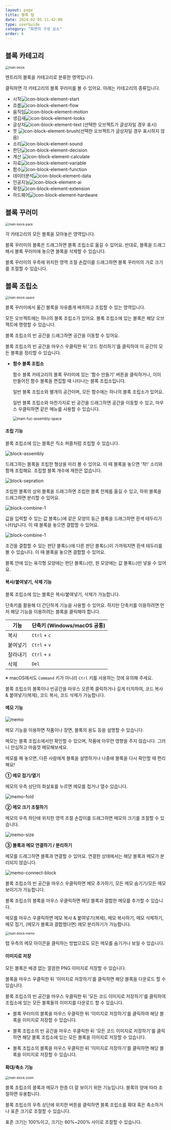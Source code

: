 ```yaml
---
layout: page
title: 블록 탭
date: 2024-02-05 11:42:00
type: userGuide
category: "화면의 구성 요소"
order: 6
---
```


## 블록 카테고리

<img src="images/tab/block-category.png" alt="main-block" style="zoom:67%;" />



엔트리의 블록을 카테고리로 분류한 영역입니다.

클릭하면 각 카테고리의 블록 꾸러미를 볼 수 있어요. 아래는 카테고리의 종류입니다.

+ 시작![icon-block-element-start](images/icon/icon-block-element-start.png)
+ 흐름![icon-block-element-flow](images/icon/icon-block-element-flow.png)
+ 움직임![icon-block-element-motion](images/icon/icon-block-element-motion.png)
+ 생김새![icon-block-element-looks](images/icon/icon-block-element-looks.png)
+ 글상자![icon-block-element-text](images/icon/icon-block-element-text.png) (선택한 오브젝트가 글상자일 경우 표시)
+ 붓 ![icon-block-element-brush](images/icon/icon-block-element-brush.png)(선택한 오브젝트가 글상자일 경우 표시하지 않음)
+ 소리![icon-block-element-sound](images/icon/icon-block-element-sound.png)
+ 판단![icon-block-element-decision](images/icon/icon-block-element-decision.png)
+ 계산 ![icon-block-element-calculate](images/icon/icon-block-element-calculate.png)
+ 자료![icon-block-element-variable](images/icon/icon-block-element-variable.png)
+ 함수![icon-block-element-function](images/icon/icon-block-element-function.png)
+ 데이터분석![icon-block-element-data](images/icon/icon-block-element-data.png)
+ 인공지능![icon-block-element-ai](images/icon/icon-block-element-ai.png)
+ 확장![icon-block-element-extension](images/icon/icon-block-element-extension.png)
+ 하드웨어![icon-block-element-hardware](images/icon/icon-block-element-hardware.png)





## 블록 꾸러미

<img src="images/tab/block-pack.png" alt="main-block-pack" style="zoom:67%;" />



각 카테고리의 모든 블록을 모아놓은 영역입니다.

블록 꾸러미의 블록은 드래그하면 블록 조립소로 옮길 수 있어요. 반대로, 블록을 드래그해서 블록 꾸러미에 놓으면 블록을 삭제할 수 있습니다.

블록 꾸러미의 우측에 위치한 영역 조절 손잡이를 드래그하면 블록 꾸러미의 가로 크기를 조절할 수 있습니다.

## 블록 조립소

<img src="images/tab/block-space.png" alt="main-block-space" style="zoom:67%;" />



블록 꾸러미에서 옮긴 블록을 자유롭게 배치하고 조립할 수 있는 영역입니다.

모든 오브젝트에는 하나의 블록 조립소가 있어요. 블록 조립소에 있는 블록은 해당 오브젝트에 명령할 수 있습니다.

블록 조립소의 빈 공간을 드래그하면 공간을 이동할 수 있어요.

블록 조립소의 빈 공간을 마우스 우클릭한 뒤 '코드 정리하기'를 클릭하여 이 공간의 모든 블록을 정리할 수 있습니다.

- **함수 블록 조립소**

  함수 블록 카테고리의 블록 꾸러미에 있는 '함수 만들기' 버튼을 클릭하거나, 이미 만들어진 함수 블록을 편집할 때 나타나는 블록 조립소입니다.

  일반 블록 조립소와 별개의 공간이며, 모든 함수에는 하나의 블록 조립소가 있어요.

  일반 블록 조립소와 마찬가지로 빈 공간을 드래그하면 공간을 이동할 수 있고, 마우스 우클릭하면 같은 메뉴를 사용할 수 있습니다.

  <img src="images/tab/block-func-assembly-space.png" alt="main-fuc-assembly-space" style="zoom:80%;" />





#### 조립 기능

블록 조립소에 있는 블록은 직소 퍼즐처럼 조립할 수 있습니다.



![block-assembly](images/tab/block-assembly.gif)



드래그하는 블록을 조립한 형상을 미리 볼 수 있어요. 이 때 블록을 놓으면 '착!' 소리와 함께 조립해요. 조립할 블록 개수에 제한은 없습니다.



![block-sepration](images/tab/block-sepration.gif)



조립한 블록의 상위 블록을 드래그하면 조립한 블록 전체를 옮길 수 있고, 하위 블록을 드래그하면 분리할 수 있어요.



![block-combine-1](images/tab/block-combine-1.gif)



값을 입력할 수 있는 값 블록(<img src="images/icon/value.png" style="zoom:50%;" />)에 같은 모양의 둥근 블록을 드래그하면 흰색 테두리가 나타납니다. 이 때 블록을 놓으면 결합할 수 있어요.



![block-combine-1](images/tab/block-combine-2.gif)



조건을 결합할 수 있는 판단 블록(<img src="images/icon/decision.png" style="zoom:50%;" />)에 다른 판단 블록(<img src="images/icon/decision-long.png" style="zoom:50%;" />)이 가까워지면 흰색 테두리를 볼 수 있습니다. 이 때 블록을 놓으면 결합할 수 있어요.

블록 안에 있는 육각형 모양에는 판단 블록(<img src="images/icon/decision.png" style="zoom:50%;" />)만, 원 모양에는 값 블록(<img src="images/icon/value.png" style="zoom:50%;" />)만 넣을 수 있어요.





#### 복사/붙여넣기, 삭제 기능

블록 조립소에 있는 블록은 복사/붙여넣기, 삭제가 가능합니다.

단축키를 활용해 더 간단하게 기능을 사용할 수 있어요. 하지만 단축키를 이용하려면 먼저 해당 기능을 이용하려는 블록을 클릭해야 합니다.

| 기능 | 단축키 (Windows/macOS 공통) |
| --- | --- |
| 복사 | `Ctrl` + `c` |
| 붙여넣기 | `Ctrl` + `v` |
| 잘라내기 | `Ctrl` + `x` |
| 삭제 | `Del` |

※ macOS에서도 `Command` 키가 아니라 `Ctrl` 키를 사용하는 것에 유의해 주세요.


블록 조립소의 블록이나 빈공간을 마우스 오른쪽 클릭하거나 길게 터치하여, 코드 복사 & 붙여넣기(복제), 코드 복사, 코드 삭제가 가능합니다.





#### 메모 기능



![memo](images/tab/block-memo.png)



메모 기능을 이용하면 작품이나 장면, 블록의 용도 등을 설명할 수 있습니다.

메모는 블록 조립소에서만 확인할 수 있으며, 작품에 아무런 영향을 주지 않습니다. 그러니 안심하고 마음껏 메모해보세요.

메모를 해 놓으면, 다른 사람에게 블록을 설명하거나 나중에 블록을 다시 확인할 때 편리해요!



**① 메모 접기/열기**

메모의 우측 상단의 화살표를 누르면 메모를 접거나 열수 있습니다.



![memo-fold](images/tab/block-memo-fold.gif)





**② 메모 크기 조절하기**

메모의 우측 하단에 위치한 영역 조절 손잡이를 드래그하면 메모의 크기를 조절할 수 있습니다.



![memo-size](images/tab/block-memo-size.gif)



**③ 블록과 메모 연결하기 / 분리하기**

메모를 드래그하면 블록과 연결할 수 있어요. 연결한 상태에서는 해당 블록과 메모가 분리되지 않습니다.



![memo-connect-block](images/tab/block-memo-connect.gif)



블록 조립소의 빈 공간을 마우스 우클릭하면 메모 추가하기, 모든 메모 숨기기/모든 메모 보이기가 가능합니다.

블록 조립소의 블록을 마우스 우클릭하면 해당 블록과 결합한 메모를 추가할 수 있습니다.

메모를 마우스 우클릭하면 메모 복사 & 붙여넣기(복제), 메모 복사하기, 메모 삭제하기, 메모 접기, (메모가 블록과 결합했다면) 메모 분리하기가 가능합니다.

<img src="images/tab/block-memo-button.png" alt="main-block-memo" style="zoom:67%;" />



탭 우측의 메모 아이콘을 클릭하는 방법으로도 모든 메모를 숨기거나 보일 수 있습니다.





#### 이미지로 저장

모든 블록은 배경 없는 깔끔한 PNG 이미지로 저장할 수 있습니다.

블록을 마우스 우클릭한 뒤 '이미지로 저장하기'를 클릭하면 해당 블록을 다운로드 할 수 있습니다.

블록 조립소의 빈 공간을 마우스 우클릭한 뒤  '모든 코드 이미지로 저장하기'를 클릭하여 조립소에 있는 모든 블록들의 이미지를 다운로드 할 수 있습니다.



+ 블록 꾸러미의 블록을 마우스 우클릭한 뒤 '이미지로 저장하기'를 클릭하여 해당 블록을 이미지로 저장할 수 있습니다.

+ 블록 조립소의 빈 공간을 마우스 우클릭한 뒤 '모든 코드 이미지로 저장하기'를 클릭하면 해당 블록 조립소에 있는 모든 블록을 이미지로 저장할 수 있습니다.


+ 블록 조립소의 블록을 마우스 우클릭한 뒤 '이미지로 저장하기'를 클릭하면 해당 블록을 이미지로 저장할 수 있습니다.





#### 확대/축소 기능

<img src="images/tab/block-zoom.png" alt="main-block-zoom" style="zoom:67%;" />



블록 조립소의 블록과 메모가 한층 더 잘 보이기 위한 기능입니다. 블록의 양에 따라 조절하면 유용합니다.

블록 조립소의 우측 상단에 위치한 버튼을 클릭하면 블록 조립소를 확대 혹은 축소하거나 표준 크기로 조절할 수 있습니다.

표준 크기는 100%이고, 크기는 60%~200% 사이로 조절할 수 있습니다.
